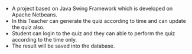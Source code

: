 * A project based on Java Swing Framework which is developed on Apache Netbeans.
* In this Teacher can generate the quiz according to time and can update the quiz also.
* Student can login to the quiz and they can able to perform the quiz according to the time only.
* The result will be saved into the database.
